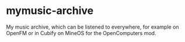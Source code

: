 # mymusic-archive
My music archive, which can be listened to everywhere, for example on OpenFM or in Cubify on MineOS for the OpenComputers mod.
